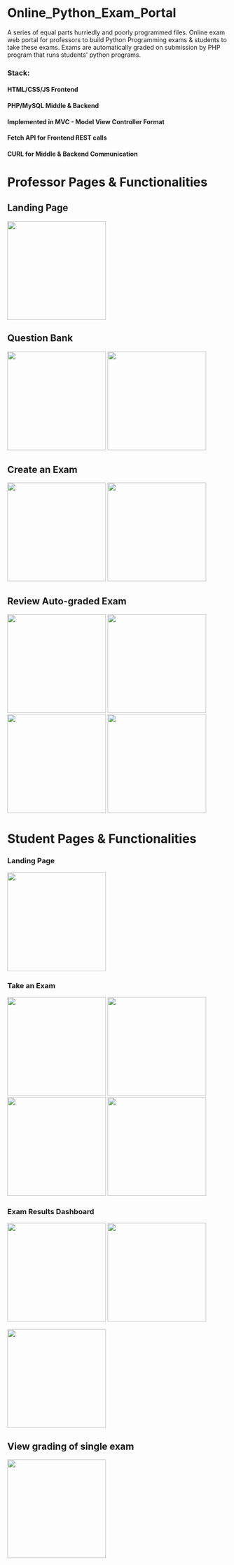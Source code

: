 # Online_Python_Exam_Portal
A series of equal parts hurriedly and poorly programmed files. Online exam web portal for professors to build Python Programming exams &amp; students to take these exams. Exams are automatically graded on submission by PHP program that runs students' python programs.

### Stack:
#### HTML/CSS/JS Frontend
#### PHP/MySQL Middle & Backend
#### Implemented in MVC - Model View Controller Format
#### Fetch API for Frontend REST calls
#### CURL for Middle & Backend Communication

# Professor Pages & Functionalities

## Landing Page

<p float="left">
  <img src="https://user-images.githubusercontent.com/20134674/60553217-441fb400-9d00-11e9-808d-ecda29817e45.png" width="225" />
</p>

## Question Bank

<p float="left">
  <img src="https://user-images.githubusercontent.com/20134674/60553219-441fb400-9d00-11e9-9e1c-8baf36b0466e.png" width="225" />
  <img src="https://user-images.githubusercontent.com/20134674/60553220-441fb400-9d00-11e9-815c-d7d200312505.png" width="225" />
</p>

## Create an Exam

<p float="left">
  <img src="https://user-images.githubusercontent.com/20134674/60553215-441fb400-9d00-11e9-9c83-b2b2bee017c5.png" width="225" />
  <img src="https://user-images.githubusercontent.com/20134674/60553216-441fb400-9d00-11e9-9013-e7710e08da14.png" width="225" />
</p>

## Review Auto-graded Exam

<p float="left">
  <img src="https://user-images.githubusercontent.com/20134674/60553218-441fb400-9d00-11e9-9fd3-ccd020101acf.png" width="225" />
  <img src="https://user-images.githubusercontent.com/20134674/60553212-43871d80-9d00-11e9-9615-743383cea894.png" width="225" />
  <img src="https://user-images.githubusercontent.com/20134674/60553213-43871d80-9d00-11e9-93a8-d676afc37ad3.png" width="225" />
  <img src="https://user-images.githubusercontent.com/20134674/60553214-43871d80-9d00-11e9-8cac-3209842da7d9.png" width="225" />
</p>

# Student Pages & Functionalities

### Landing Page

<p float="left">
  <img src="https://user-images.githubusercontent.com/20134674/60553222-441fb400-9d00-11e9-86e9-6346e0ee6c8a.png" width="225" />
</p>

### Take an Exam

<p float="left">
  <img src="https://user-images.githubusercontent.com/20134674/60553223-441fb400-9d00-11e9-9a83-bc8dbb6786cf.png" width="225" />
  <img src="https://user-images.githubusercontent.com/20134674/60553224-441fb400-9d00-11e9-9f49-ef61750ede59.png" width="225" />
  <img src="https://user-images.githubusercontent.com/20134674/60553225-441fb400-9d00-11e9-9b71-8869b738d64b.png" width="225" />
  <img src="https://user-images.githubusercontent.com/20134674/60553226-441fb400-9d00-11e9-99ce-c7cb113a1f22.png" width="225" />
</p>

### Exam Results Dashboard

<p float="left">
  <img src="https://user-images.githubusercontent.com/20134674/60553227-44b84a80-9d00-11e9-9662-165ce6f359e0.png" width="225" />
  <img src="https://user-images.githubusercontent.com/20134674/60553228-44b84a80-9d00-11e9-8bad-5cb4a73d9618.png" width="225" />
</p>

<p float="left">
  <img src="https://user-images.githubusercontent.com/20134674/46575409-9060e200-c982-11e8-876d-2509298e98c8.png" width="225" />
</p>

## View grading of single exam

<p float="left">
  <img src="https://user-images.githubusercontent.com/20134674/60553229-44b84a80-9d00-11e9-871b-02885d65a221.png" width="225" />
</p>
